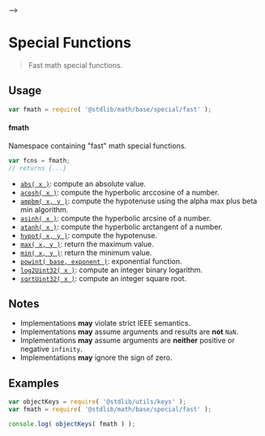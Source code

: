     

-->

# Special Functions

> Fast math special functions.

<section class="usage">

## Usage

```javascript
var fmath = require( '@stdlib/math/base/special/fast' );
```

#### fmath

Namespace containing "fast" math special functions. 

```javascript
var fcns = fmath;
// returns {...}
```

<!-- <toc pattern="*"> -->

<div class="namespace-toc">

-   <span class="signature">[`abs( x )`][@stdlib/math/base/special/fast/abs]</span><span class="delimiter">: </span><span class="description">compute an absolute value.</span>
-   <span class="signature">[`acosh( x )`][@stdlib/math/base/special/fast/acosh]</span><span class="delimiter">: </span><span class="description">compute the hyperbolic arccosine of a number.</span>
-   <span class="signature">[`ampbm( x, y )`][@stdlib/math/base/special/fast/alpha-max-plus-beta-min]</span><span class="delimiter">: </span><span class="description">compute the hypotenuse using the alpha max plus beta min algorithm.</span>
-   <span class="signature">[`asinh( x )`][@stdlib/math/base/special/fast/asinh]</span><span class="delimiter">: </span><span class="description">compute the hyperbolic arcsine of a number.</span>
-   <span class="signature">[`atanh( x )`][@stdlib/math/base/special/fast/atanh]</span><span class="delimiter">: </span><span class="description">compute the hyperbolic arctangent of a number.</span>
-   <span class="signature">[`hypot( x, y )`][@stdlib/math/base/special/fast/hypot]</span><span class="delimiter">: </span><span class="description">compute the hypotenuse.</span>
-   <span class="signature">[`max( x, y )`][@stdlib/math/base/special/fast/max]</span><span class="delimiter">: </span><span class="description">return the maximum value.</span>
-   <span class="signature">[`min( x, y )`][@stdlib/math/base/special/fast/min]</span><span class="delimiter">: </span><span class="description">return the minimum value.</span>
-   <span class="signature">[`powint( base, exponent )`][@stdlib/math/base/special/fast/pow-int]</span><span class="delimiter">: </span><span class="description">exponential function.</span>
-   <span class="signature">[`log2Uint32( x )`][@stdlib/math/base/special/fast/uint32-log2]</span><span class="delimiter">: </span><span class="description">compute an integer binary logarithm.</span>
-   <span class="signature">[`sqrtUint32( x )`][@stdlib/math/base/special/fast/uint32-sqrt]</span><span class="delimiter">: </span><span class="description">compute an integer square root.</span>

</div>

<!-- </toc> -->

</section>

<!-- /.usage -->

<!-- Package notes. Make sure to keep an empty line after the `section` element and another before the `/section` close. -->

<section class="notes">

## Notes

-   Implementations **may** violate strict IEEE semantics.
-   Implementations **may** assume arguments and results are **not** `NaN`.
-   Implementations **may** assume arguments are **neither** positive or negative `infinity`.
-   Implementations **may** ignore the sign of zero. 

</section>

<!-- /.notes -->

<section class="examples">

## Examples

<!-- TODO: better examples -->

<!-- eslint no-undef: "error" -->

```javascript
var objectKeys = require( '@stdlib/utils/keys' );
var fmath = require( '@stdlib/math/base/special/fast' );

console.log( objectKeys( fmath ) );
```

</section>

<!-- /.examples -->

<!-- Section for related `stdlib` packages. Do not manually edit this section, as it is automatically populated. -->

<section class="related">

</section>

<!-- /.related -->

<!-- Section for all links. Make sure to keep an empty line after the `section` element and another before the `/section` close. -->

<section class="links">

<!-- <toc-links> -->

[@stdlib/math/base/special/fast/abs]: https://github.com/Rejoan-Sardar/Big-Project-with-stdlib/tree/main/lib/node_modules/%40stdlib/math/base/special/fast/abs

[@stdlib/math/base/special/fast/acosh]: https://github.com/Rejoan-Sardar/Big-Project-with-stdlib/tree/main/lib/node_modules/%40stdlib/math/base/special/fast/acosh

[@stdlib/math/base/special/fast/alpha-max-plus-beta-min]: https://github.com/Rejoan-Sardar/Big-Project-with-stdlib/tree/main/lib/node_modules/%40stdlib/math/base/special/fast/alpha-max-plus-beta-min

[@stdlib/math/base/special/fast/asinh]: https://github.com/Rejoan-Sardar/Big-Project-with-stdlib/tree/main/lib/node_modules/%40stdlib/math/base/special/fast/asinh

[@stdlib/math/base/special/fast/atanh]: https://github.com/Rejoan-Sardar/Big-Project-with-stdlib/tree/main/lib/node_modules/%40stdlib/math/base/special/fast/atanh

[@stdlib/math/base/special/fast/hypot]: https://github.com/Rejoan-Sardar/Big-Project-with-stdlib/tree/main/lib/node_modules/%40stdlib/math/base/special/fast/hypot

[@stdlib/math/base/special/fast/max]: https://github.com/Rejoan-Sardar/Big-Project-with-stdlib/tree/main/lib/node_modules/%40stdlib/math/base/special/fast/max

[@stdlib/math/base/special/fast/min]: https://github.com/Rejoan-Sardar/Big-Project-with-stdlib/tree/main/lib/node_modules/%40stdlib/math/base/special/fast/min

[@stdlib/math/base/special/fast/pow-int]: https://github.com/Rejoan-Sardar/Big-Project-with-stdlib/tree/main/lib/node_modules/%40stdlib/math/base/special/fast/pow-int

[@stdlib/math/base/special/fast/uint32-log2]: https://github.com/Rejoan-Sardar/Big-Project-with-stdlib/tree/main/lib/node_modules/%40stdlib/math/base/special/fast/uint32-log2

[@stdlib/math/base/special/fast/uint32-sqrt]: https://github.com/Rejoan-Sardar/Big-Project-with-stdlib/tree/main/lib/node_modules/%40stdlib/math/base/special/fast/uint32-sqrt

<!-- </toc-links> -->

</section>

<!-- /.links -->
